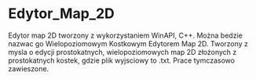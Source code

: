 # Edytor_Map_2D
  Edytor map 2D tworzony z wykorzystaniem WinAPI, C++.
  Można bedzie nazwac go Wielopoziomowym Kostkowym Edytorem Map 2D. Tworzony z mysla o edycji prostokatnych, wielopoziomowych map 2D złożonych z prostokatnych kostek, gdzie plik wyjsciowy to .txt.
  Prace tymczasowo zawieszone.
